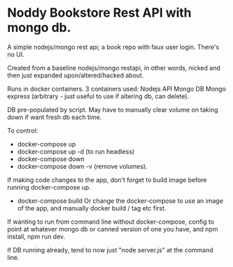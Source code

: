 # Noddy Bookstore Rest API with mongo db.
A simple nodejs/mongo rest api; a book repo with faux user login. 
There's no UI. 

Created from a baseline nodejs/mongo restapi, in other words, nicked and then just expanded upon/altered/hacked about.

Runs in docker containers. 3 containers used:
Nodejs API
Mongo DB
Mongo express (arbitrary - just useful to use if altering db, can delete).

DB pre-populated by script.
May have to manually clear volume on taking down if want fresh db each time.

To control:
- docker-compose up
- docker-compose up -d (to run headless)
- docker-compose down
- docker-compose down -v (remove volumes).

If making code changes to the app, don't forget to build image before running docker-compose up.
- docker-compose build
Or change the docker-compose to use an image of the app, and manually docker build / tag etc first.

If wanting to run from command line without docker-compose, config to point at whatever mongo db or canned version of one you have, and npm install, npm run dev.



If DB running already, tend to now just "node server.js" at the command line. 
